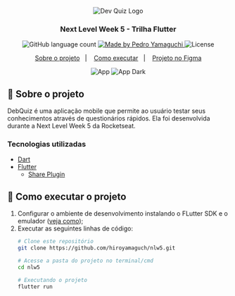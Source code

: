 <p align="center">
  <img alt="Dev Quiz Logo" src="https://github.com/hiroyamaguch/assets/blob/396b52f05409221583f5f25e7265f0a02c6f0627/nlw5/logo2.png">
</p>

<h3 align="center">
  Next Level Week 5 - Trilha Flutter
</h3>

<p align="center">
  <img alt="GitHub language count" src="https://img.shields.io/github/languages/count/hiroyamaguch/nlw5?color=04D361">

  <a href="https://pedroyamaguchi.dev/">
    <img alt="Made by Pedro Yamaguchi" src="https://img.shields.io/badge/made%20by-Pedro%20Yamaguchi-04D361">
  </a>

  <img alt="License" src="https://img.shields.io/badge/license-MIT-04D361">
</p>

<p align="center">
  <a href="#memo-sobre-o-projeto">Sobre o projeto</a>&nbsp;&nbsp;&nbsp;|&nbsp;&nbsp;&nbsp;
  <a href="#rocket-como-executar-o-projeto">Como executar</a>&nbsp;&nbsp;&nbsp;|&nbsp;&nbsp;&nbsp;
  <a href="https://www.figma.com/file/2KbWFrghGcCVZI8TQphDcl/DevQuiz-(Copy)?node-id=84686%3A280">Projeto no Figma</a>
</p>

<p align="center">
  <img alt="App" src="https://github.com/hiroyamaguch/assets/blob/567e7daa5c0603cc85577baf3d9e853d655aea02/nlw5/snapshot.jpg">
  <img alt="App Dark" src="https://github.com/hiroyamaguch/assets/blob/567e7daa5c0603cc85577baf3d9e853d655aea02/nlw5/homePage.jpg">
</p>

## :memo: Sobre o projeto
DebQuiz é uma aplicação mobile que permite ao usuário testar seus conhecimentos através de questionários rápidos. Ela foi desenvolvida durante a Next Level Week 5 da Rocketseat.

### Tecnologias utilizadas
- [Dart](https://dart.dev/)
- [Flutter](https://flutter.dev/)
  - [Share Plugin](https://pub.dev/packages/share_plus)

## :rocket: Como executar o projeto
1. Configurar o ambiente de desenvolvimento instalando o FLutter SDK e o emulador ([veja como](https://www.treinaweb.com.br/blog/configurando-ambiente-de-desenvolvimento-flutter/));
2. Executar as seguintes linhas de código:
    ```bash
    # Clone este repositório
    git clone https://github.com/hiroyamaguch/nlw5.git

    # Acesse a pasta do projeto no terminal/cmd
    cd nlw5

    # Executando o projeto
    flutter run
    ```

<!-- Icons -->

[2.1]: http://i.imgur.com/tXSoThF.png (twitter icon with padding)
[2.2]: http://i.imgur.com/9I6NRUm.png (github icon without padding)

<!-- Links to your social media accounts -->

[3.1]: https://twitter.com/Martin_Heinz_
[3.2]: https://www.linkedin.com/in/hiroyamaguch/
